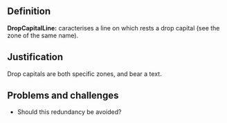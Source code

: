 ## Definition

**DropCapitalLine:** caracterises a line on which rests a drop capital (see the zone of the same name).

## Justification

Drop capitals are both specific zones, and bear a text.

## Problems and challenges

- Should this redundancy be avoided?

